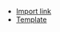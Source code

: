 - [Import link](https://5574610.app.netsuite.com/app/setup/assistants/nsimport/importassistant.nl?recid=518&new=T) 
- [Template](https://github.com/nt2311-vn/LabGroup_Netsuite/blob/main/CSVs/Journals/Allocate%20vendor%20bill/Template%20create%20journal%20allocate%20vendor%20bill.csv) 

